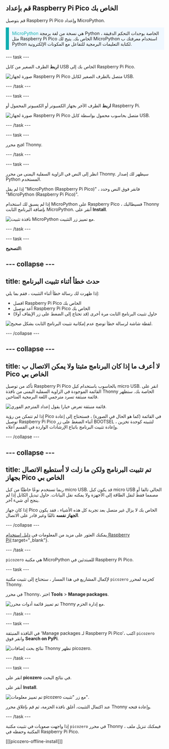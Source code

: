 ## قم بإعداد Raspberry Pi Pico الخاص بك

<div style="display: flex; flex-wrap: wrap">
<div style="flex-basis: 200px; flex-grow: 1; margin-right: 15px;">
قم بتوصيل Raspberry Pi Pico وإعداد MicroPython.
</div>
</div>

<p style='border-left: solid; border-width:10px; border-color: #0faeb0; background-color: aliceblue; padding: 10px;'>
<span style="color: #0faeb0">MicroPython</span> هي نسخة من لغة برمجة Python الخاصة بوحدات التحكم الدقيقة ، مثل Raspberry Pi Pico الخاص بك. يتيح لك MicroPython استخدام معرفتك ب Python لكتابة التعليمات البرمجية للتفاعل مع المكونات الإلكترونية.</p>

--- task ---

**اربط** الطرف الصغير من كابل USB الخاص بك إلى Raspberry Pi Pico.

![صورة لجهاز Raspberry Pi Pico متصل بالطرف الصغير لكابل USB.](images/pico-top-plug.png)

--- /task ---

--- task ---

**اربط** الطرف الآخر بجهاز الكمبيوتر أو الكمبيوتر المحمول أو Raspberry Pi.

![صورة لجهاز Raspberry Pi Pico متصل بحاسوب محمول بواسطة كابل USB.](images/plug-in-pico.png)

--- /task ---


--- task ---

افتح محرر Thonny.

--- /task ---

--- task ---

انظر إلى النص في الزاوية السفلية اليمنى من محرر Thonny. سيظهر لك إصدار Python المستخدم.

إذا لم يقل "MicroPython (Raspberry Pi Pico)" ، فانقر فوق النص وحدد "MicroPython (Raspberry Pi Pico)".

إذا لم يسبق لك استخدام MicroPython على Raspberry Pico ، فسيطالبك Thonny بإضافة البرنامج الثابت MicroPython. أنقر على **Install**.

![نافذة تثبيت MicroPython مع تمييز زر التثبيت.](images/thonny-install-micropython-pico.png)

--- /task ---

--- task ---

**التصحيح:**

--- collapse ---
---
title: حدث خطأ أثناء تثبيت البرنامج
---

إذا ظهرت لك رسالة خطأ أثناء التثبيت ، فقم بما يلي:
+ افصل Raspberry Pi Pico الخاص بك
+ أعد توصيل Raspberry Pi Pico الخاص بك
+ حاول تثبيت البرنامج الثابت مرة أخرى (قد تحتاج إلى الضغط على زر الإيقاف أولا)

![لقطة شاشة لرسالة خطأ توضح عدم إمكانية تثبيت البرنامج الثابت بشكل صحيح.](images/pico-firmware-error.PNG)

--- /collapse ---

--- collapse ---
---
title: لا أعرف ما إذا كان البرنامج مثبتا ولا يمكن الاتصال ب Pico الخاص بي
---

تأكد من توصيل Raspberry Pi Pico بالحاسوب باستخدام كبل micro USB. انقر على القائمة الموجودة في الزاوية السفلية اليمنى من نافذة Thonny الخاصة بك. ستظهر قائمة منبثقة تسرد مترجمي اللغة البرمجية المتاحين.

![قائمة منبثقة تعرض خيارا يقول إعداد المترجم الفوري.](images/no-pico-interpreter.png)

إذا لم تتمكن من رؤية Pico في القائمة (كما هو الحال في الصورة) ، فستحتاج إلى إعادة توصيل Raspberry Pi Pico أثناء الضغط على زر BOOTSEL لتثبيته كوحدة تخزين ، وإعادة تثبيت البرنامج باتباع الإرشادات الواردة في القسم أعلاه.

--- /collapse ---

--- collapse ---
---
title: تم تثبيت البرنامج ولكن ما زلت لا أستطيع الاتصال بجهاز Pico الخاص بي
---

ربما تستخدم نوعًا خاطئًا من كبل micro USB. قد يكون كبل micro USB الحالي تالفا أو مصمما فقط لنقل الطاقة إلى الأجهزة ولا يمكنه نقل البيانات. حاول تبديل الكابل إذا لم ينجح أي شيء آخر.

إذا كان جهاز Pico الخاص بك لا يزال غير متصل بعد تجربة كل هذه الأشياء ، فقد يكون **الجهاز نفسه** تالفًا وغير قادر على الاتصال.

--- /collapse ---

يمكنك العثور على مزيد من المعلومات في [دليل استخدام Raspberry Pi](https://projects.raspberrypi.org/ar-SA/projects/introduction-to-the-pico){:target="_blank"}.

--- /task ---

`picozero` هي مكتبة MicroPython للمبتدئين في Raspberry Pi Pico.

--- task ---

لإكمال المشاريع في هذا المسار ، ستحتاج إلى تثبيت مكتبة `picozero` كحزمة لمحرر Thonny.

في محرر Thonny، اختر **Tools** > **Manage packages**.

![تم تمييز قائمة أدوات محرر Thonny مع إدارة الحزم.](images/thonny-manage-packages.jpg)

--- /task ---

--- task ---

في النافذة المنبثقة 'Manage packages لـ Raspberry Pi Pico'، اكتب `picozero` وانقر فوق **Search on PyPi**.

![نتائج بحث إضافات Thonny تظهر picozero.](images/thonny-packages-picozero.jpg)

--- /task ---

--- task ---

انقر على **picozero** في نتائج البحث.

أنقر على **Install**.

![تم تمييز معلومات picozero مع زر "تثبيت".](images/thonny-install-package.jpg)

عند اكتمال التثبيت، أغلق نافذة الحزمة، ثم قم بإغلاق محرر Thonny وإعادة فتحه.

--- /task ---

إذا واجهت صعوبات في تثبيت مكتبة `picozero` في محرر Thonny ، فيمكنك تنزيل ملف المكتبة وحفظه في Raspberry Pi Pico.

[[[picozero-offline-install]]]
